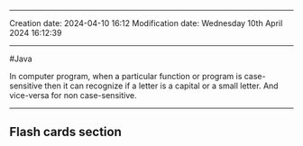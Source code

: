 

----
Creation date: 2024-04-10 16:12
Modification date: Wednesday 10th April 2024 16:12:39

----

#Java 
 
In computer program, when a particular function or program is case-sensitive then it can recognize if a letter is a capital or a small letter.
And vice-versa for non case-sensitive. 





---
## Flash cards section
